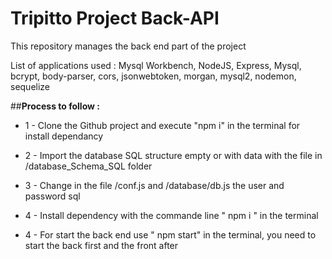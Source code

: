 # Tripitto Project Back-API

This repository manages the back end part of the project

List of applications used : Mysql Workbench, NodeJS, Express, Mysql, bcrypt, body-parser, cors, jsonwebtoken, morgan, mysql2, nodemon, sequelize

##**Process to follow :** 

* 1 - Clone the Github project and execute "npm i" in the terminal for install dependancy

* 2 - Import the database SQL structure empty or with data with the file in /database_Schema_SQL folder 

* 3 - Change in the file /conf.js and /database/db.js the user and password sql

* 4 - Install dependency with the commande line " npm i " in the terminal

* 4 - For start the back end use " npm start" in the terminal, you need to start the back first and the front after
